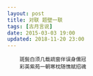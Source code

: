 ```yaml
---
layout: post
title: 对联 题壁一联
tags: [古月言说]
date: 2015-03-03 19:00
updated: 2018-11-20 23:00
---
```

        斑鬓白须几载疏窗伴误身儒冠
        彩英紫苑一朝寒枕随憔赋招魂
